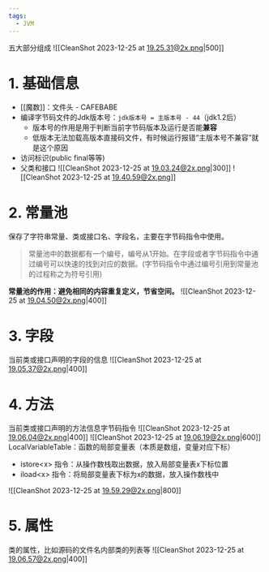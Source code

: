 ```yaml
---
tags:
  - JVM
---
```

五大部分组成
![[CleanShot 2023-12-25 at 19.25.31@2x.png|500]]
# 1. 基础信息
- [[魔数]]：文件头 - CAFEBABE
- 编译字节码文件的Jdk版本号：`jdk版本号 = 主版本号 - 44`（jdk1.2后）
	- 版本号的作用是用于判断当前字节码版本及运行是否能**兼容**
	- 低版本无法加载高版本直接码文件，有时候运行报错“主版本号不兼容”就是这个原因
- 访问标识(public final等等) 
- 父类和接口
![[CleanShot 2023-12-25 at 19.03.24@2x.png|300]]
![[CleanShot 2023-12-25 at 19.40.59@2x.png]]
# 2. 常量池

保存了字符串常量、类或接口名、字段名，主要在字节码指令中使用。
>常量池中的数据都有一个编号，编号从1开始。在字段或者字节码指令中通过编号可以快速的找到对应的数据。(字节码指令中通过编号引用到常量池的过程称之为符号引用)

**常量池的作用：避免相同的内容重复定义，节省空间。**
![[CleanShot 2023-12-25 at 19.04.50@2x.png|400]]


# 3. 字段
当前类或接口声明的字段的信息 
![[CleanShot 2023-12-25 at 19.05.37@2x.png|400]]
# 4. 方法
当前类或接口声明的方法信息字节码指令
![[CleanShot 2023-12-25 at 19.06.04@2x.png|400]]
![[CleanShot 2023-12-25 at 19.06.19@2x.png|600]]
LocalVariableTable：函数的局部变量表（本质是数组，变量对应下标）
- istore<x\> 指令：从操作数栈取出数据，放入局部变量表x下标位置
- iload<x\> 指令：将局部变量表下标为x的数据，放入操作数栈中

![[CleanShot 2023-12-25 at 19.59.29@2x.png|800]]
# 5. 属性
类的属性，比如源码的文件名内部类的列表等
![[CleanShot 2023-12-25 at 19.06.57@2x.png|400]]